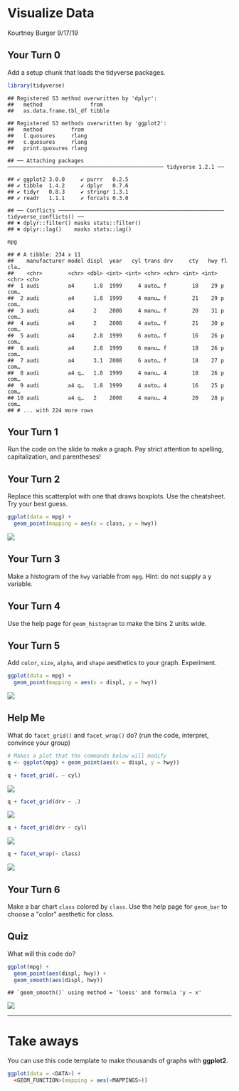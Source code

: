 Visualize Data
================
Kourtney Burger
9/17/19

Your Turn 0
-----------

Add a setup chunk that loads the tidyverse packages.

``` r
library(tidyverse)
```

    ## Registered S3 method overwritten by 'dplyr':
    ##   method               from  
    ##   as.data.frame.tbl_df tibble

    ## Registered S3 methods overwritten by 'ggplot2':
    ##   method         from 
    ##   [.quosures     rlang
    ##   c.quosures     rlang
    ##   print.quosures rlang

    ## ── Attaching packages ───────────────────────────────────────────────── tidyverse 1.2.1 ──

    ## ✔ ggplot2 3.0.0     ✔ purrr   0.2.5
    ## ✔ tibble  1.4.2     ✔ dplyr   0.7.6
    ## ✔ tidyr   0.8.3     ✔ stringr 1.3.1
    ## ✔ readr   1.1.1     ✔ forcats 0.3.0

    ## ── Conflicts ──────────────────────────────────────────────────── tidyverse_conflicts() ──
    ## ✖ dplyr::filter() masks stats::filter()
    ## ✖ dplyr::lag()    masks stats::lag()

``` r
mpg
```

    ## # A tibble: 234 x 11
    ##    manufacturer model displ  year   cyl trans drv     cty   hwy fl    cla…
    ##    <chr>        <chr> <dbl> <int> <int> <chr> <chr> <int> <int> <chr> <ch>
    ##  1 audi         a4      1.8  1999     4 auto… f        18    29 p     com…
    ##  2 audi         a4      1.8  1999     4 manu… f        21    29 p     com…
    ##  3 audi         a4      2    2008     4 manu… f        20    31 p     com…
    ##  4 audi         a4      2    2008     4 auto… f        21    30 p     com…
    ##  5 audi         a4      2.8  1999     6 auto… f        16    26 p     com…
    ##  6 audi         a4      2.8  1999     6 manu… f        18    26 p     com…
    ##  7 audi         a4      3.1  2008     6 auto… f        18    27 p     com…
    ##  8 audi         a4 q…   1.8  1999     4 manu… 4        18    26 p     com…
    ##  9 audi         a4 q…   1.8  1999     4 auto… 4        16    25 p     com…
    ## 10 audi         a4 q…   2    2008     4 manu… 4        20    28 p     com…
    ## # ... with 224 more rows

Your Turn 1
-----------

Run the code on the slide to make a graph. Pay strict attention to spelling, capitalization, and parentheses!

Your Turn 2
-----------

Replace this scatterplot with one that draws boxplots. Use the cheatsheet. Try your best guess.

``` r
ggplot(data = mpg) +
  geom_point(mapping = aes(x = class, y = hwy))
```

![](Week-4-Visualize-Exercises_files/figure-markdown_github/unnamed-chunk-3-1.png)

Your Turn 3
-----------

Make a histogram of the `hwy` variable from `mpg`. Hint: do not supply a y variable.

Your Turn 4
-----------

Use the help page for `geom_histogram` to make the bins 2 units wide.

Your Turn 5
-----------

Add `color`, `size`, `alpha`, and `shape` aesthetics to your graph. Experiment.

``` r
ggplot(data = mpg) +
  geom_point(mapping = aes(x = displ, y = hwy))
```

![](Week-4-Visualize-Exercises_files/figure-markdown_github/unnamed-chunk-6-1.png)

Help Me
-------

What do `facet_grid()` and `facet_wrap()` do? (run the code, interpret, convince your group)

``` r
# Makes a plot that the commands below will modify
q <- ggplot(mpg) + geom_point(aes(x = displ, y = hwy))

q + facet_grid(. ~ cyl)
```

![](Week-4-Visualize-Exercises_files/figure-markdown_github/unnamed-chunk-7-1.png)

``` r
q + facet_grid(drv ~ .)
```

![](Week-4-Visualize-Exercises_files/figure-markdown_github/unnamed-chunk-7-2.png)

``` r
q + facet_grid(drv ~ cyl)
```

![](Week-4-Visualize-Exercises_files/figure-markdown_github/unnamed-chunk-7-3.png)

``` r
q + facet_wrap(~ class)
```

![](Week-4-Visualize-Exercises_files/figure-markdown_github/unnamed-chunk-7-4.png)

Your Turn 6
-----------

Make a bar chart `class` colored by `class`. Use the help page for `geom_bar` to choose a "color" aesthetic for class.

Quiz
----

What will this code do?

``` r
ggplot(mpg) + 
  geom_point(aes(displ, hwy)) +
  geom_smooth(aes(displ, hwy))
```

    ## `geom_smooth()` using method = 'loess' and formula 'y ~ x'

![](Week-4-Visualize-Exercises_files/figure-markdown_github/unnamed-chunk-9-1.png)

------------------------------------------------------------------------

Take aways
==========

You can use this code template to make thousands of graphs with **ggplot2**.

``` r
ggplot(data = <DATA>) +
  <GEOM_FUNCTION>(mapping = aes(<MAPPINGS>))
```
